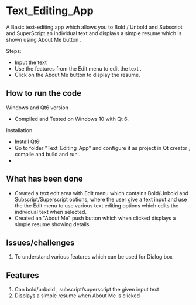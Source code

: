 # Text_Editing_App
A Basic text-editing app which allows you to Bold / Unbold and Subscript and SuperScript an individual text and displays a simple resume which is shown using About Me button .

Steps:
* Input the text 
* Use the features from the Edit menu to edit the text .
* Click on the About Me button to display the resume.

## How to run the code
 Windows and Qt6 version
 * Compiled and Tested on Windows 10 with Qt 6.
 
 Installation
 * Install Qt6: 
 * Go to folder "Text_Editing_App" and configure it as project in Qt creator , compile and build and run .
 * 
## What has been done
* Created a text edit area with Edit menu which contains Bold/Unbold and Subscript/Superscript options, where the user give a text input and use the the Edit menu to use various text editing options which edits the individual text when selected.
* Created an "About Me" push button which when clicked displays a simple resume showing details.

## Issues/challenges
1. To understand various features which can be used for Dialog box 

## Features
1. Can bold/unbold , subscript/superscript the given input text 
2. Displays a simple resume when About Me is clicked
